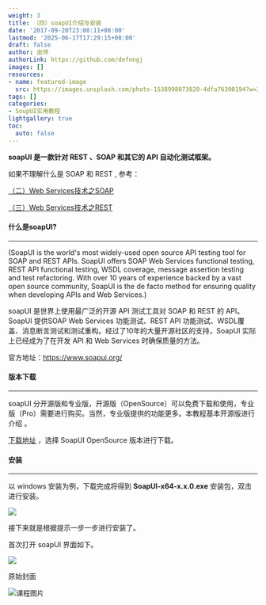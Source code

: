 ```yaml
---
weight: 3
title: （四）soapUI介绍与安装
date: '2017-09-20T23:00:11+08:00'
lastmod: '2025-06-17T17:29:15+08:00'
draft: false
author: 虫师
authorLink: https://github.com/defnngj
images: []
resources:
- name: featured-image
  src: https://images.unsplash.com/photo-1538998073820-4dfa76300194?w=300
tags: []
categories:
- SoupUI实用教程
lightgallery: true
toc:
  auto: false
---
```




__soapUI 是一款针对 REST 、SOAP 和其它的 API 自动化测试框架。__

如果不理解什么是 SOAP 和 REST , 参考：

[（二）Web Services技术之SOAP](/soapui/web-services2/)

[（三）Web Services技术之REST](/soapui/web-services3/)

#### 什么是soapUI?
----
(SoapUI is the world's most widely-used open source API testing tool for SOAP and REST APIs. SoapUI offers SOAP Web Services functional testing, REST API functional testing, WSDL coverage, message assertion testing and test refactoring. With over 10 years of experience backed by a vast open source community, SoapUI is the de facto method for ensuring quality when developing APIs and Web Services.)

soapUI 是世界上使用最广泛的开源 API 测试工具对 SOAP 和 REST 的 API。SoapUI 提供SOAP Web Services 功能测试、REST API 功能测试、WSDL覆盖、消息断言测试和测试重构。经过了10年的大量开源社区的支持，SoapUI 实际上已经成为了在开发 API 和 Web Services 时确保质量的方法。

官方地址：https://www.soapui.org/

#### 版本下载
----
soapUI 分开源版和专业版，开源版（OpenSource）可以免费下载和使用，专业版（Pro）需要进行购买。当然，专业版提供的功能更多。本教程基本开源版进行介绍 。

[下载地址](https://www.soapui.org/downloads/soapui.html)  ，选择 SoapUI OpenSource 版本进行下载。


#### 安装
----
以 windows 安装为例，下载完成将得到 __SoapUI-x64-x.x.0.exe__ 安装包，双击进行安装。

![](http://img.testclass.net/soapui_install_window.png)

接下来就是根据提示一步一步进行安装了。

首次打开 soapUI 界面如下。

![](http://img.testclass.net/soapui_main_window.png)




原始封面

![课程图片](https://images.unsplash.com/photo-1538998073820-4dfa76300194?w=300)

